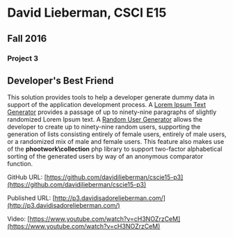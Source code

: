 # David Lieberman, CSCI E15
## Fall 2016
### Project 3

## Developer's Best Friend

This solution provides tools to help a developer generate dummy data in support of the application development process. A [Lorem Ipsum Text Generator](http://p3.davidisadorelieberman.com/lorem) provides a passage of up to ninety-nine paragraphs of slightly randomized Lorem Ipsum text. A [Random User Generator](http://p3.davidisadorelieberman.com/users) allows the developer to create up to ninety-nine random users, supporting the generation of lists consisting entirely of female users, entirely of male users, or a randomized mix of male and female users. This feature also makes use of the **phootwork\\collection** php library to support two-factor alphabetical sorting of the generated users by way of an anonymous comparator function.

GitHub URL: [https://github.com/davidilieberman/cscie15-p3](https://github.com/davidilieberman/cscie15-p3)

Published URL: [http://p3.davidisadorelieberman.com/](http://p3.davidisadorelieberman.com/)

Video: [https://www.youtube.com/watch?v=cH3NOZrzCeM](https://www.youtube.com/watch?v=cH3NOZrzCeM)
